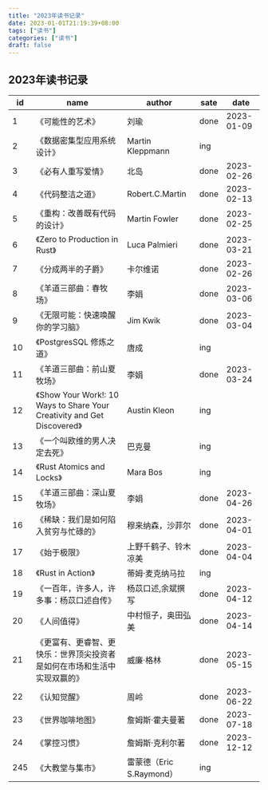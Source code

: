 ```yaml
---
title: "2023年读书记录"
date: 2023-01-01T21:19:39+08:00
tags: ["读书"]
categories: ["读书"]
draft: false
---
```


## 2023年读书记录

| id  | name                                                                     | author                   | sate | date       |
| --- | ------------------------------------------------------------------------ | ------------------------ | ---- | ---------- |
| 1   | 《可能性的艺术》                                                         | 刘瑜                     | done | 2023-01-09 |
| 2   | 《数据密集型应用系统设计》                                               | Martin Kleppmann         | ing  |
| 3   | 《必有人重写爱情》                                                       | 北岛                     | done | 2023-02-26 |
| 4   | 《代码整洁之道》                                                         | Robert.C.Martin          | done | 2023-02-13 |
| 5   | 《重构：改善既有代码的设计》                                             | Martin Fowler            | done | 2023-02-25 |
| 6   | 《Zero to Production in Rust》                                           | Luca Palmieri            | done | 2023-03-21 |
| 7   | 《分成两半的子爵》                                                       | 卡尔维诺                 | done | 2023-02-26 |
| 8   | 《羊道三部曲：春牧场》                                                   | 李娟                     | done | 2023-03-06 |
| 9   | 《无限可能：快速唤醒你的学习脑》                                         | Jim Kwik                 | done | 2023-03-04 |
| 10  | 《PostgresSQL 修炼之道》                                                 | 唐成                     | ing  |            |
| 11  | 《羊道三部曲：前山夏牧场》                                               | 李娟                     | done | 2023-03-24 |
| 12  | 《Show Your Work!: 10 Ways to Share Your Creativity and Get Discovered》 | Austin Kleon             | ing  |            |
| 13  | 《一个叫欧维的男人决定去死》                                             | 巴克曼                   | ing  |            |
| 14  | 《Rust Atomics and Locks》                                               | Mara Bos                 | ing  |            |
| 15  | 《羊道三部曲：深山夏牧场》                                               | 李娟                     | done | 2023-04-26 |
| 16  | 《稀缺：我们是如何陷入贫穷与忙碌的》                                     | 穆来纳森，沙菲尔         | done | 2023-04-01 |
| 17  | 《始于极限》                                                             | 上野千鹤子、铃木凉美     | done | 2023-04-04 |
| 18  | 《Rust in Action》                                                       | 蒂姆·麦克纳马拉          | ing  |            |
| 19  | 《一百年，许多人，许多事：杨苡口述自传》                                 | 杨苡口述,余斌撰写        | done | 2023-04-12 |
| 20  | 《人间值得》                                                             | 中村恒子，奥田弘美       | done | 2023-04-14 |
| 21  | 《更富有、更睿智、更快乐：世界顶尖投资者是如何在市场和生活中实现双赢的》 | 威廉·格林                | done | 2023-05-15 |
| 22  | 《认知觉醒》                                                             | 周岭                     | done | 2023-06-22 |
| 23  | 《世界咖啡地图》                                                         | 詹姆斯·霍夫曼著          | done | 2023-07-18 |
| 24  | 《掌控习惯》                                                             | 詹姆斯·克利尔著          | done | 2023-12-12 |
| 245 | 《大教堂与集市》                                                         | 雷蒙德（Eric S.Raymond） | ing  |            |
